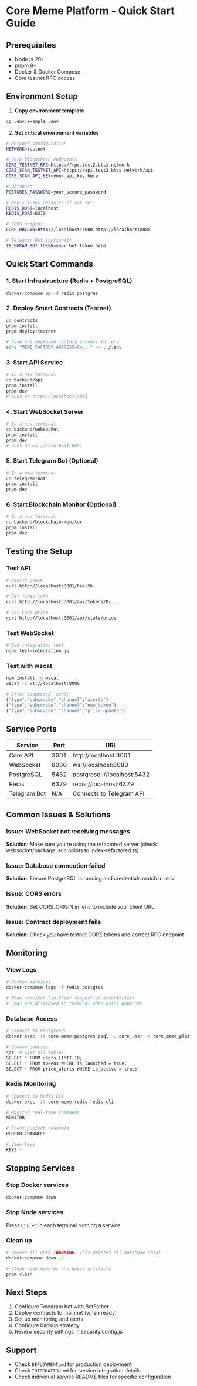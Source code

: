 # Core Meme Platform - Quick Start Guide

## Prerequisites
- Node.js 20+
- pnpm 8+
- Docker & Docker Compose
- Core testnet RPC access

## Environment Setup

1. **Copy environment template**
```bash
cp .env.example .env
```

2. **Set critical environment variables**
```bash
# Network configuration
NETWORK=testnet

# Core blockchain endpoints
CORE_TESTNET_RPC=https://rpc.test2.btcs.network
CORE_SCAN_TESTNET_API=https://api.test2.btcs.network/api
CORE_SCAN_API_KEY=your_api_key_here

# Database
POSTGRES_PASSWORD=your_secure_password

# Redis (uses defaults if not set)
REDIS_HOST=localhost
REDIS_PORT=6379

# CORS origins
CORS_ORIGIN=http://localhost:3000,http://localhost:8080

# Telegram Bot (optional)
TELEGRAM_BOT_TOKEN=your_bot_token_here
```

## Quick Start Commands

### 1. Start Infrastructure (Redis + PostgreSQL)
```bash
docker-compose up -d redis postgres
```

### 2. Deploy Smart Contracts (Testnet)
```bash
cd contracts
pnpm install
pnpm deploy:testnet

# Save the deployed factory address to .env
echo "MEME_FACTORY_ADDRESS=0x..." >> ../.env
```

### 3. Start API Service
```bash
# In a new terminal
cd backend/api
pnpm install
pnpm dev
# Runs on http://localhost:3001
```

### 4. Start WebSocket Server
```bash
# In a new terminal
cd backend/websocket
pnpm install
pnpm dev
# Runs on ws://localhost:8081
```

### 5. Start Telegram Bot (Optional)
```bash
# In a new terminal
cd telegram-bot
pnpm install
pnpm dev
```

### 6. Start Blockchain Monitor (Optional)
```bash
# In a new terminal
cd backend/blockchain-monitor
pnpm install
pnpm dev
```

## Testing the Setup

### Test API
```bash
# Health check
curl http://localhost:3001/health

# Get token info
curl http://localhost:3001/api/tokens/0x...

# Get Core price
curl http://localhost:3001/api/stats/price
```

### Test WebSocket
```bash
# Run integration test
node test-integration.js
```

### Test with wscat
```bash
npm install -g wscat
wscat -c ws://localhost:8080

# After connected, send:
{"type":"subscribe","channel":"alerts"}
{"type":"subscribe","channel":"new_token"}
{"type":"subscribe","channel":"price_update"}
```

## Service Ports

| Service | Port | URL |
|---------|------|-----|
| Core API | 3001 | http://localhost:3001 |
| WebSocket | 8080 | ws://localhost:8080 |
| PostgreSQL | 5432 | postgresql://localhost:5432 |
| Redis | 6379 | redis://localhost:6379 |
| Telegram Bot | N/A | Connects to Telegram API |

## Common Issues & Solutions

### Issue: WebSocket not receiving messages
**Solution**: Make sure you're using the refactored server (check websocket/package.json points to index-refactored.ts)

### Issue: Database connection failed
**Solution**: Ensure PostgreSQL is running and credentials match in .env

### Issue: CORS errors
**Solution**: Set CORS_ORIGIN in .env to include your client URL

### Issue: Contract deployment fails
**Solution**: Check you have testnet CORE tokens and correct RPC endpoint

## Monitoring

### View Logs
```bash
# Docker services
docker-compose logs -f redis postgres

# Node services (in their respective directories)
# Logs are displayed in terminal when using pnpm dev
```

### Database Access
```bash
# Connect to PostgreSQL
docker exec -it core-meme-postgres psql -U core_user -d core_meme_platform

# Common queries
\dt  # List all tables
SELECT * FROM users LIMIT 10;
SELECT * FROM tokens WHERE is_launched = true;
SELECT * FROM price_alerts WHERE is_active = true;
```

### Redis Monitoring
```bash
# Connect to Redis CLI
docker exec -it core-meme-redis redis-cli

# Monitor real-time commands
MONITOR

# Check pub/sub channels
PUBSUB CHANNELS

# View keys
KEYS *
```

## Stopping Services

### Stop Docker services
```bash
docker-compose down
```

### Stop Node services
Press `Ctrl+C` in each terminal running a service

### Clean up
```bash
# Remove all data (WARNING: This deletes all database data)
docker-compose down -v

# Clean node modules and build artifacts
pnpm clean
```

## Next Steps

1. Configure Telegram bot with BotFather
2. Deploy contracts to mainnet (when ready)
3. Set up monitoring and alerts
4. Configure backup strategy
5. Review security settings in security.config.js

## Support

- Check `DEPLOYMENT.md` for production deployment
- Check `INTEGRATION.md` for service integration details
- Check individual service README files for specific configuration